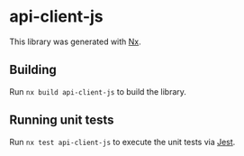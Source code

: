 # api-client-js

This library was generated with [Nx](https://nx.dev).

## Building

Run `nx build api-client-js` to build the library.

## Running unit tests

Run `nx test api-client-js` to execute the unit tests via [Jest](https://jestjs.io).
